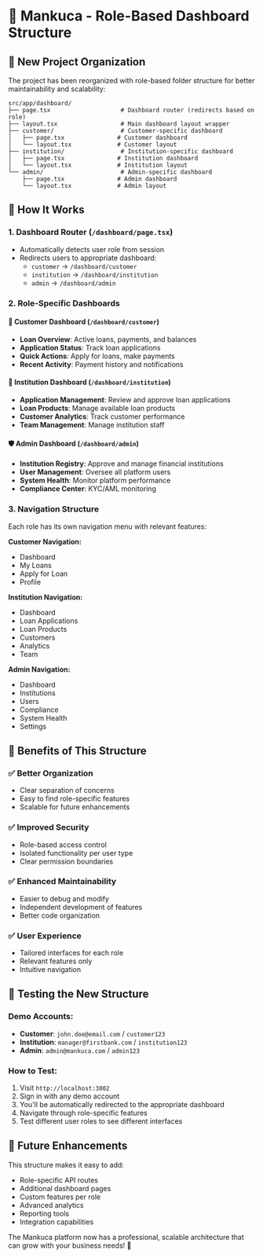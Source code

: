 # 🎯 Mankuca - Role-Based Dashboard Structure

## 📁 New Project Organization

The project has been reorganized with role-based folder structure for better maintainability and scalability:

```
src/app/dashboard/
├── page.tsx                    # Dashboard router (redirects based on role)
├── layout.tsx                  # Main dashboard layout wrapper
├── customer/                   # Customer-specific dashboard
│   ├── page.tsx               # Customer dashboard
│   └── layout.tsx             # Customer layout
├── institution/                # Institution-specific dashboard
│   ├── page.tsx               # Institution dashboard
│   └── layout.tsx             # Institution layout
└── admin/                      # Admin-specific dashboard
    ├── page.tsx               # Admin dashboard
    └── layout.tsx             # Admin layout
```

## 🔄 How It Works

### 1. **Dashboard Router** (`/dashboard/page.tsx`)
- Automatically detects user role from session
- Redirects users to appropriate dashboard:
  - `customer` → `/dashboard/customer`
  - `institution` → `/dashboard/institution`
  - `admin` → `/dashboard/admin`

### 2. **Role-Specific Dashboards**

#### 👤 **Customer Dashboard** (`/dashboard/customer`)
- **Loan Overview**: Active loans, payments, and balances
- **Application Status**: Track loan applications
- **Quick Actions**: Apply for loans, make payments
- **Recent Activity**: Payment history and notifications

#### 🏦 **Institution Dashboard** (`/dashboard/institution`)
- **Application Management**: Review and approve loan applications
- **Loan Products**: Manage available loan products
- **Customer Analytics**: Track customer performance
- **Team Management**: Manage institution staff

#### 🛡️ **Admin Dashboard** (`/dashboard/admin`)
- **Institution Registry**: Approve and manage financial institutions
- **User Management**: Oversee all platform users
- **System Health**: Monitor platform performance
- **Compliance Center**: KYC/AML monitoring

### 3. **Navigation Structure**
Each role has its own navigation menu with relevant features:

**Customer Navigation:**
- Dashboard
- My Loans
- Apply for Loan
- Profile

**Institution Navigation:**
- Dashboard
- Loan Applications
- Loan Products
- Customers
- Analytics
- Team

**Admin Navigation:**
- Dashboard
- Institutions
- Users
- Compliance
- System Health
- Settings

## 🚀 Benefits of This Structure

### ✅ **Better Organization**
- Clear separation of concerns
- Easy to find role-specific features
- Scalable for future enhancements

### ✅ **Improved Security**
- Role-based access control
- Isolated functionality per user type
- Clear permission boundaries

### ✅ **Enhanced Maintainability**
- Easier to debug and modify
- Independent development of features
- Better code organization

### ✅ **User Experience**
- Tailored interfaces for each role
- Relevant features only
- Intuitive navigation

## 🎯 **Testing the New Structure**

### Demo Accounts:
- **Customer**: `john.doe@email.com` / `customer123`
- **Institution**: `manager@firstbank.com` / `institution123`
- **Admin**: `admin@mankuca.com` / `admin123`

### How to Test:
1. Visit `http://localhost:3002`
2. Sign in with any demo account
3. You'll be automatically redirected to the appropriate dashboard
4. Navigate through role-specific features
5. Test different user roles to see different interfaces

## 🔮 **Future Enhancements**

This structure makes it easy to add:
- Role-specific API routes
- Additional dashboard pages
- Custom features per role
- Advanced analytics
- Reporting tools
- Integration capabilities

The Mankuca platform now has a professional, scalable architecture that can grow with your business needs! 🚀
